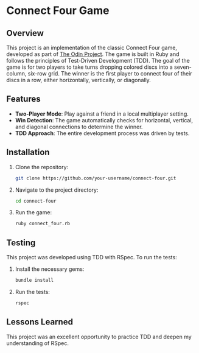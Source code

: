 # Connect Four Game

## Overview

This project is an implementation of the classic Connect Four game, developed as part of [The Odin Project](https://www.theodinproject.com/). The game is built in Ruby and follows the principles of Test-Driven Development (TDD). The goal of the game is for two players to take turns dropping colored discs into a seven-column, six-row grid. The winner is the first player to connect four of their discs in a row, either horizontally, vertically, or diagonally.

## Features

- **Two-Player Mode**: Play against a friend in a local multiplayer setting.
- **Win Detection**: The game automatically checks for horizontal, vertical, and diagonal connections to determine the winner.
- **TDD Approach**: The entire development process was driven by tests.
## Installation

1. Clone the repository:
    ```bash
    git clone https://github.com/your-username/connect-four.git
    ```

2. Navigate to the project directory:
    ```bash
    cd connect-four
    ```

3. Run the game:
    ```bash
    ruby connect_four.rb
    ```

## Testing

This project was developed using TDD with RSpec. To run the tests:

1. Install the necessary gems:
    ```bash
    bundle install
    ```

2. Run the tests:
    ```bash
    rspec
    ```

## Lessons Learned

This project was an excellent opportunity to practice TDD and deepen my understanding of RSpec.
